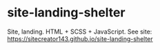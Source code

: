 # site-landing-shelter
Site, landing. HTML + SCSS + JavaScript.
See site:  
https://sitecreator143.github.io/site-landing-shelter
